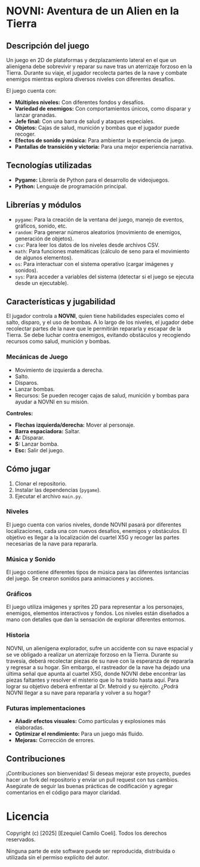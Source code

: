 # **NOVNI**: Aventura de un Alien en la Tierra

## Descripción del juego

Un juego en 2D de plataformas y dezplazamiento lateral en el que un alienígena debe sobrevivir y reparar su nave tras un aterrizaje forzoso en la Tierra. Durante su viaje, el jugador recolecta partes de la nave y combate enemigos mientras explora diversos niveles con diferentes desafíos.

El juego cuenta con:

* **Múltiples niveles:** Con diferentes fondos y desafíos.
* **Variedad de enemigos:** Con comportamientos únicos, como disparar y lanzar granadas.
* **Jefe final:** Con una barra de salud y ataques especiales.
* **Objetos:** Cajas de salud, munición y bombas que el jugador puede recoger.
* **Efectos de sonido y música:** Para ambientar la experiencia de juego.
* **Pantallas de transición y victoria:** Para una mejor experiencia narrativa.

## Tecnologías utilizadas

* **Pygame:** Librería de Python para el desarrollo de videojuegos.
* **Python:** Lenguaje de programación principal.

## Librerías y módulos

* `pygame`: Para la creación de la ventana del juego, manejo de eventos, gráficos, sonido, etc.
* `random`: Para generar números aleatorios (movimiento de enemigos, generación de objetos).
* `csv`: Para leer los datos de los niveles desde archivos CSV.
* `math`: Para funciones matemáticas (cálculo de seno para el movimiento de algunos elementos).
* `os`: Para interactuar con el sistema operativo (cargar imágenes y sonidos).
* `sys`: Para acceder a variables del sistema (detectar si el juego se ejecuta desde un ejecutable).


## Características y jugabilidad

El jugador controla a **NOVNI**, quien tiene habilidades especiales como el salto, disparo, y el uso de bombas.
A lo largo de los niveles, el jugador debe recolectar partes de la nave que le permitirán repararla y escapar de la Tierra.
Se debe luchar contra enemigos, evitando obstáculos y recogiendo recursos como salud, munición y bombas.

### Mecánicas de Juego

- Movimiento de izquierda a derecha.
- Salto.
- Disparos.
- Lanzar bombas.
- Recursos: Se pueden recoger cajas de salud, munición y bombas para ayudar a NOVNI en su misión.

**Controles:**

* **Flechas izquierda/derecha:** Mover al personaje.
* **Barra espaciadora:** Saltar.
* **A:** Disparar.
* **S:** Lanzar bomba.
* **Esc:** Salir del juego.

## Cómo jugar

1. Clonar el repositorio.
2. Instalar las dependencias (`pygame`).
3. Ejecutar el archivo `main.py`.

### Niveles

El juego cuenta con varios niveles, donde NOVNI pasará por diferentes localizaciones, cada una con nuevos desafíos, enemigos y obstáculos. El objetivo es llegar a la localización del cuartel X5G y recoger las partes necesarias de la nave para repararla.

### Música y Sonido

El juego contiene diferentes tipos de música para las diferentes isntancias del juego.
Se crearon sonidos para animaciones y acciones.

### Gráficos

El juego utiliza imágenes y sprites 2D para representar a los personajes, enemigos, elementos interactivos y fondos. Los niveles están diseñados a mano con detalles que dan la sensación de explorar diferentes entornos.

### Historia

NOVNI, un alienígena explorador, sufre un accidente con su nave espacial y se ve obligado a realizar un aterrizaje forzoso en la Tierra. Durante su travesía, deberá recolectar piezas de su nave con la esperanza de repararla y regresar a su hogar. Sin embargo, el rastreador de la nave ha dejado una última señal que apunta al cuartel X5G, donde NOVNI debe encontrar las piezas faltantes y resolver el misterio que lo ha traído hasta aquí. 
Para lograr su objetivo deberá enfrentar al Dr. Metroid y su ejército.
¿Podrá NOVNI llegar a su nave para repararla y volver a su hogar?

### Futuras implementaciones
* **Añadir efectos visuales:**  Como partículas y explosiones más elaboradas.
* **Optimizar el rendimiento:**  Para un juego más fluido.
* **Mejoras:** Corrección de errores.

## Contribuciones
¡Contribuciones son bienvenidas! Si deseas mejorar este proyecto, puedes hacer un fork del repositorio y enviar un pull request con tus cambios. Asegúrate de seguir las buenas prácticas de codificación y agregar comentarios en el código para mayor claridad.

# Licencia
Copyright (c) [2025] [Ezequiel Camilo Coeli]. Todos los derechos reservados.

Ninguna parte de este software puede ser reproducida, distribuida o utilizada sin el permiso explícito del autor.
